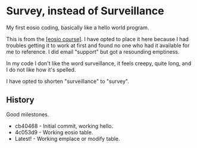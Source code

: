 # Survey, instead of Surveillance

My first eosio coding, basically like a hello world program.

This is from the  [[eosio course]](https://training.eos.io/courses/take/smart-contracts-101). I have opted to place it here because I had troubles getting it to work at first and found no one who had it available for me to reference. I did email  "support" but got a resounding emptiness.

In my code I don't like the word surveillance, it feels creepy, quite long, and I do not like how it's spelled.

I have opted to shorten "surveillance" to "survey".


## History

Good milestones.

* cb40468 - Initial commit, working hello.
* 4c053d9 - Working eosio table.
* Latest! - Working emplace or modify table.

